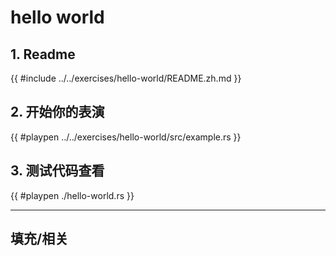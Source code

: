 # hello world
## 1. Readme

 {{ #include ../../exercises/hello-world/README.zh.md }}

 ## 2. 开始你的表演

 {{ #playpen ../../exercises/hello-world/src/example.rs }}

 ## 3. 测试代码查看

 {{ #playpen ./hello-world.rs }}

 ---
 
 ## 填充/相关


